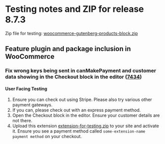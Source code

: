 # Testing notes and ZIP for release 8.7.3

Zip file for testing: [woocommerce-gutenberg-products-block.zip](https://github.com/woocommerce/woocommerce-blocks/files/9831749/woocommerce-gutenberg-products-block.zip)

## Feature plugin and package inclusion in WooCommerce

### Fix wrong keys being sent in canMakePayment and customer data showing in the Checkout block in the editor ([7434](https://github.com/woocommerce/woocommerce-blocks/pull/7434))

#### User Facing Testing

1. Ensure you can check out using Stripe. Please also try various other payment gateways.
2. If you can, please check out with an express payment method.
3. Open the Checkout block in the editor. Ensure your customer details are not there.
4. Upload this extension [extension-for-testing.zip](https://github.com/woocommerce/woocommerce-blocks/files/9828874/extension-for-testing.zip) to your site and activate it. Ensure you see a payment method called `some-extension-name payment method` on your checkout.
